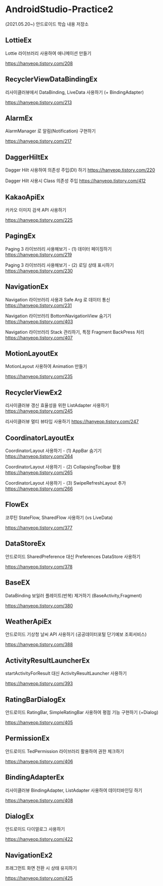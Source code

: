 # AndroidStudio-Practice2
(2021.05.20~) 안드로이드 학습 내용 저장소

## LottieEx

Lottie 라이브러리 사용하여 애니메이션 만들기

https://hanyeop.tistory.com/208

## RecyclerViewDataBindingEx

리사이클러뷰에서 DataBinding, LiveData 사용하기 (+ BindingAdapter)

https://hanyeop.tistory.com/213

## AlarmEx

AlarmManager 로 알림(Notification) 구현하기

https://hanyeop.tistory.com/217

## DaggerHiltEx

Dagger Hilt 사용하여 의존성 주입(DI) 하기 https://hanyeop.tistory.com/220

Dagger Hilt 사용시 Class 의존성 주입 https://hanyeop.tistory.com/412

## KakaoApiEx

카카오 이미지 검색 API 사용하기

https://hanyeop.tistory.com/225

## PagingEx

Paging 3 라이브러리 사용해보기 - (1) 데이터 페이징하기 https://hanyeop.tistory.com/219

Paging 3 라이브러리 사용해보기 - (2) 로딩 상태 표시하기 https://hanyeop.tistory.com/230

## NavigationEx

Navigation 라이브러리 사용과 Safe Arg 로 데이터 통신 https://hanyeop.tistory.com/231

Navigation 라이브러리 BottomNavigationView 숨기기 https://hanyeop.tistory.com/403

Navigation 라이브러리 Stack 관리하기, 특정 Fragment BackPress 처리 https://hanyeop.tistory.com/407

## MotionLayoutEx

MotionLayout 사용하여 Animation 만들기 

https://hanyeop.tistory.com/235

## RecyclerViewEx2

리사이클러뷰 갱신 효율성을 위한 ListAdapter 사용하기 https://hanyeop.tistory.com/245

리사이클러뷰 멀티 뷰타입 사용하기 https://hanyeop.tistory.com/247

## CoordinatorLayoutEx

CoordinatorLayout 사용하기 - (1) AppBar 숨기기 https://hanyeop.tistory.com/264

CoordinatorLayout 사용하기 - (2) CollapsingToolbar 활용 https://hanyeop.tistory.com/265

CoordinatorLayout 사용하기 - (3) SwipeRefreshLayout 추가 https://hanyeop.tistory.com/266

## FlowEx

코루틴 StateFlow, SharedFlow 사용하기 (vs LiveData) 

https://hanyeop.tistory.com/377

## DataStoreEx

안드로이드 SharedPreference 대신 Preferences DataStore 사용하기 

https://hanyeop.tistory.com/378

## BaseEX

DataBinding 보일러 플레이트(반복) 제거하기 (BaseActivity,Fragment)

https://hanyeop.tistory.com/380

## WeatherApiEx

안드로이드 기상청 날씨 API 사용하기 (공공데이터포털 단기예보 조회서비스) 

https://hanyeop.tistory.com/388

## ActivityResultLauncherEx

startActivityForResult 대신 ActivityResultLauncher 사용하기 

https://hanyeop.tistory.com/393

## RatingBarDialogEx

안드로이드 RatingBar, SimpleRatingBar 사용하여 평점 기능 구현하기 (+Dialog) 

https://hanyeop.tistory.com/405

## PermissionEx

안드로이드 TedPermission 라이브러리 활용하여 권한 체크하기

https://hanyeop.tistory.com/406

## BindingAdapterEx

리사이클러뷰 BindingAdapter, ListAdapter 사용하여 데이터바인딩 하기

https://hanyeop.tistory.com/408

## DialogEx

안드로이드 다이얼로그 사용하기 

https://hanyeop.tistory.com/422

## NavigationEx2

프래그먼트 화면 전환 시 상태 유지하기

https://hanyeop.tistory.com/425
